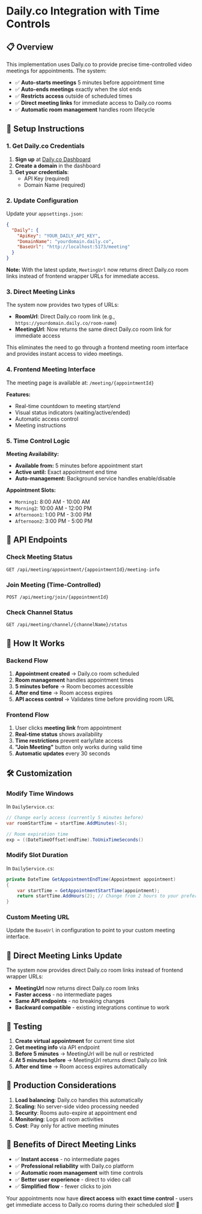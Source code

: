 # Daily.co Integration with Time Controls

## 📋 Overview

This implementation uses Daily.co to provide precise time-controlled video meetings for appointments. The system:

- ✅ **Auto-starts meetings** 5 minutes before appointment time
- ✅ **Auto-ends meetings** exactly when the slot ends  
- ✅ **Restricts access** outside of scheduled times
- ✅ **Direct meeting links** for immediate access to Daily.co rooms
- ✅ **Automatic room management** handles room lifecycle

## 🚀 Setup Instructions

### 1. Get Daily.co Credentials

1. **Sign up** at [Daily.co Dashboard](https://dashboard.daily.co/)
2. **Create a domain** in the dashboard
3. **Get your credentials**:
   - API Key (required)
   - Domain Name (required)

### 2. Update Configuration

Update your `appsettings.json`:

```json
{
  "Daily": {
    "ApiKey": "YOUR_DAILY_API_KEY",
    "DomainName": "yourdomain.daily.co",
    "BaseUrl": "http://localhost:5173/meeting"
  }
}
```

**Note:** With the latest update, `MeetingUrl` now returns direct Daily.co room links instead of frontend wrapper URLs for immediate access.

### 3. Direct Meeting Links

The system now provides two types of URLs:

- **RoomUrl**: Direct Daily.co room link (e.g., `https://yourdomain.daily.co/room-name`)
- **MeetingUrl**: Now returns the same direct Daily.co room link for immediate access

This eliminates the need to go through a frontend meeting room interface and provides instant access to video meetings.

### 4. Frontend Meeting Interface

The meeting page is available at: `/meeting/{appointmentId}`

**Features:**
- Real-time countdown to meeting start/end
- Visual status indicators (waiting/active/ended)
- Automatic access control
- Meeting instructions

### 5. Time Control Logic

**Meeting Availability:**
- **Available from:** 5 minutes before appointment start
- **Active until:** Exact appointment end time  
- **Auto-management:** Background service handles enable/disable

**Appointment Slots:**
- `Morning1`: 8:00 AM - 10:00 AM
- `Morning2`: 10:00 AM - 12:00 PM  
- `Afternoon1`: 1:00 PM - 3:00 PM
- `Afternoon2`: 3:00 PM - 5:00 PM

## 🔗 API Endpoints

### Check Meeting Status
```
GET /api/meeting/appointment/{appointmentId}/meeting-info
```

### Join Meeting (Time-Controlled)
```
POST /api/meeting/join/{appointmentId}
```

### Check Channel Status
```
GET /api/meeting/channel/{channelName}/status
```

## 🎯 How It Works

### Backend Flow
1. **Appointment created** → Daily.co room scheduled
2. **Room management** handles appointment times
3. **5 minutes before** → Room becomes accessible
4. **After end time** → Room access expires
5. **API access control** → Validates time before providing room URL

### Frontend Flow
1. User clicks **meeting link** from appointment
2. **Real-time status** shows availability
3. **Time restrictions** prevent early/late access
4. **"Join Meeting"** button only works during valid time
5. **Automatic updates** every 30 seconds

## 🛠️ Customization

### Modify Time Windows

In `DailyService.cs`:

```csharp
// Change early access (currently 5 minutes before)
var roomStartTime = startTime.AddMinutes(-5);

// Room expiration time
exp = ((DateTimeOffset)endTime).ToUnixTimeSeconds()
```

### Modify Slot Duration

In `DailyService.cs`:

```csharp
private DateTime GetAppointmentEndTime(Appointment appointment)
{
    var startTime = GetAppointmentStartTime(appointment);
    return startTime.AddHours(2); // Change from 2 hours to your preferred duration
}
```

### Custom Meeting URL

Update the `BaseUrl` in configuration to point to your custom meeting interface.

## 🔄 Direct Meeting Links Update

The system now provides direct Daily.co room links instead of frontend wrapper URLs:

- **MeetingUrl** now returns direct Daily.co room links
- **Faster access** - no intermediate pages
- **Same API endpoints** - no breaking changes
- **Backward compatible** - existing integrations continue to work

## 🧪 Testing

1. **Create virtual appointment** for current time slot
2. **Get meeting info** via API endpoint
3. **Before 5 minutes** → MeetingUrl will be null or restricted
4. **At 5 minutes before** → MeetingUrl returns direct Daily.co link
5. **After end time** → Room access expires automatically

## 📱 Production Considerations

1. **Load balancing**: Daily.co handles this automatically
2. **Scaling**: No server-side video processing needed
3. **Security**: Rooms auto-expire at appointment end
4. **Monitoring**: Logs all room activities
5. **Cost**: Pay only for active meeting minutes

## 🎉 Benefits of Direct Meeting Links

- ✅ **Instant access** - no intermediate pages
- ✅ **Professional reliability** with Daily.co platform
- ✅ **Automatic room management** with time controls
- ✅ **Better user experience** - direct to video call
- ✅ **Simplified flow** - fewer clicks to join

Your appointments now have **direct access** with **exact time control** - users get immediate access to Daily.co rooms during their scheduled slot! 🎯